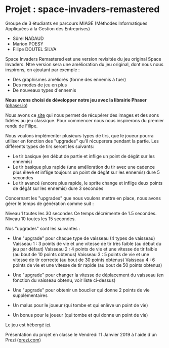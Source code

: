 ﻿# Projet : space-invaders-remastered

Groupe de 3 étudiants en parcours MIAGE (Méthodes Informatiques Appliquées à la Gestion des Entreprises)
- Sörel NADAUD
- Marion POESY
- Filipe DOUTEL SILVA

Space Invaders Remastered est une version revisitée du jeu original Space Invaders.
Ntre version sera une amélioration du jeu original, dont nous nous inspirons, en ajoutant par exemple :

- Des graphismes améliorés (forme des ennemis à tuer)
- Des modes de jeu en plus
- De nouveaux types d'ennemis

**Nous avons choisi de développer notre jeu avec la librairie Phaser** ([phaser.io](http://phaser.io/))

Nous avons ce [site](http://www.classicgaming.cc/classics/space-invaders/sounds) qui nous permet de récupérer des images et des sons fidèles au jeu classique.
Pour commencer nous nous inspirerons du premier rendu de Filipe.

Nous voulons implémenter plusieurs types de tirs, que le joueur pourra utiliser en fonction des "upgrades" qu'il récuperera pendant la partie. Les différents types de tirs seront les suivants:

- Le tir basique (en début de partie et inflige un point de dégât sur les ennemis)
- Le tir basique plus rapide (une amélioration du tir avec une cadence plus élevé et inflige toujours un point de dégât sur les ennemis) dure 5 secondes
- Le tir avancé (encore plus rapide, le sprite change et inflige deux points de dégât sur les ennemis) dure 3 secondes

Concernant les "upgrades" que nous voulons mettre en place, nous avons gérer le temps de génération comme suit :

Niveau 1 toutes les 30 secondes
Ce temps décrémente de 1.5 secondes.
Niveau 10 toutes les 15 secondes.

Nos "upgrades" sont les suivantes : 

- Une "upgrade" pour chaque type de vaisseau (4 types de vaisseau)
	Vaisseau 1 : 3 points de vie et une vitesse de tir très faible (au début du jeu par défaut)
	Vaisseau 2 : 4 points de vie et une vitesse de tir faible (au bout de 10 points obtenus)
	Vaisseau 3 : 5 points de vie et une vitesse de tir correcte (au bout de 30 points obtenus)
	Vaisseau 4 : 6 points de vie et une vitesse de tir rapide (au bout de 50 points obtenus)
- Une "upgrade" pour changer la vitesse de déplacement du vaisseau (en fonction du vaisseau obtenu, voir liste ci-dessus)
- Une "upgrade" pour obtenir un bouclier qui donne 2 points de vie supplémentaires

- Un malus pour le joueur (qui tombe et qui enlève un point de vie)
- Un bonus pour le joueur (qui tombe et qui donne un point de vie)

Le jeu est hébergé [ici](https://mouun.github.io/space-invaders-remastered/).

Présentation du projet en classe le Vendredi 11 Janvier 2019 à l'aide d'un Prezi ([prezi.com](https://prezi.com/p/pm8udgrcgxvr/))
